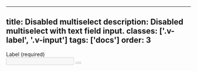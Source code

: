 <!--
 *              Copyright (c) 2025 Visa, Inc.
 *
 * Licensed under the Apache License, Version 2.0 (the "License");
 * you may not use this file except in compliance with the License.
 * You may obtain a copy of the License at
 *
 *         http://www.apache.org/licenses/LICENSE-2.0
 *
 * Unless required by applicable law or agreed to in writing, software
 * distributed under the License is distributed on an "AS IS" BASIS,
 * WITHOUT WARRANTIES OR CONDITIONS OF ANY KIND, either express or implied.
 * See the License for the specific language governing permissions and
 * limitations under the License.
 *
 -->
---
title: Disabled multiselect
description: Disabled multiselect with text field input.
classes: ['.v-label', '.v-input']
tags: ['docs']
order: 3
---

<div class="v-combobox">
  <div class="v-dropdown v-flex v-flex-col v-gap-4">
    <label class="v-label" for="multiselect-disabled" id="multiselect-disabled-label">
      Label (required)
    </label>
    <div class="v-input-container v-surface v-flex-row v-py-3 v-pl-3 v-pr-6">
      <input class="v-input" id="multiselect-disabled" name="multiselect-disabled" required="" type="text" disabled=""/>
      <button aria-expanded="false" aria-haspopup="listbox" aria-labelledby="multiselect-disabled-label" class="v-button v-button-icon v-button-tertiary v-button-small" type="button" disabled="">
        <svg aria-hidden="true" class="v-icon v-icon-visa v-icon-tiny" focusable="false" viewbox="0 0 16 16">
          <use href="#visa-chevron-down-tiny">
          </use>
        </svg>
      </button>
    </div>
  </div>
</div>
